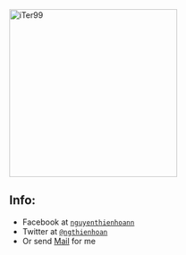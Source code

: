 <img src="https://nguyenthienhoan.github.io/repo/Profile.png?v=3&s=200" alt="iTer99" width="300" height="300">

## Info:

- Facebook at <a href="http://www.facebook.com/nguyenthienhoann" target="_blank">`nguyenthienhoann`</a>
- Twitter at <a href="http://twitter.com/ngthienhoan" target="_blank">`@ngthienhoan`</a>
- Or send [Mail](mailto:hoan.nguyen.16999@gmail.com) for me
